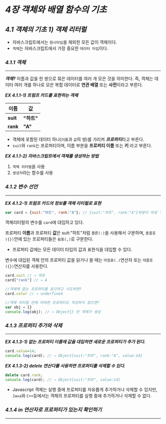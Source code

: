 # _4장 객체와 배열 함수의 기초_

## _4.1 객체의 기초 1) 객체 리터럴_

- 자바스크립트에서는 `원시타입`을 제외한 모든 값이 객체이다.
- `객체`는 자바스크립트에서 가장 중요한 `데이터 타입`이다.



### _4.1.1 객체_

---

***객체?*** 이름과 값을 한 쌍으로 묶은 데이터를 여러 개 모은 것을 의미한다. 즉, 객체는 데이터 여러 개를 하나로 모은 복합 데이터로 **연관 배열** 또는 **사전**이라고 부른다. 

***EX 4.1.1-1) 트럼프 카드를 표현하는 객체*** 

| 이름     | 값         |
| -------- | ---------- |
| **suit** | **"하트"** |
| **rank** | **"A"**    |

- 객체에 포함된 데이터 하나(`이름`과 `값`의 쌍)를 가리켜 ***프로퍼티***라고 부른다.
- `suit`와 `rank`는 프로퍼티이며, 이름 부분을 **프로퍼티 이름** 또는 **키** 라고 부른다.



***EX 4.1.1-2) 자바스크립트에서 객체를 생성하는 방법*** 

1. `객체 리터럴`을 사용
2. `생성자`라는 함수를 사용



### _4.1.2 변수 선언_

---

***EX 4.1.2-1) 트럼프 카드의 정보를 객체 리터럴로 표현*** 

```javascript
var card = {suit:"하트", rank:"A"}; // {suit:"하트", rank:"A"}부분이 바로 객체 리터럴
```

객체리터럴의 변수를 `card`에 대입하고 있다. 

프로퍼티 **이름**과 프로퍼티 **값**은 suit:"하트"처럼 `콜론(:)`을 사용해서 구분하며, `중괄호({})`안에 있는 프로퍼티들은 `쉼표(,)`로 구분한다.

- 프로퍼티 값에는 모든 데이터 타입의 값과 표현식을 대입할 수 있다. 	



변수에 대입된 객체 안의 프로퍼티 값을 읽거나 쓸 때는 `마침표(.)`연산자 또는 `대괄호({})`연산자를 사용한다.

```javascript
card.suit // → 하트
card["rank"] // → A

//객체에 없는 프로퍼티를 읽으려고 시도하면?
card.color // → underfined 

//객체 리터럴 안에 어떠한 프로퍼티도 작성하지 않으면? 
var obj = {}
console.log(obj); // → Object{} 빈 객체가 생성
```



### _4.1.3 프로퍼티 추가와 삭제_

---

***EX 4.1.3-1) 없는 프로퍼티 이름에 값을 대입하면 새로운 프로퍼티가 추가 된다.*** 

```javascript
card.value=14;
console.log(card); // → Object{suit:"하트", rank:"A", value:14}
```



***EX 4.1.3-2) delete 연산다를 사용하면 프로퍼티를 삭제할 수 있다.*** 

```javascript
delete card.rank;
console.log(card); // → Object{suit:"하트", value:14}
```



- Javascript 객체는 실행 중에 프로퍼티를 자유롭게 추가하거나 삭제할 수 있지만, `Java`와 `C++`등에서는 객체의 프로퍼티를 실행 중에 추가하거나 삭제할 수 없다. 



### _4.1.4 in 연산자로 프로퍼티가 있는지 확인하기_

---